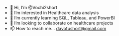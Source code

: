 - 👋 Hi, I’m @Vochi2short
- 👀 I’m interested in Healthcare data analysis 
- 🌱 I’m currently learning SQL, Tableau, and PowerBI
- 💞️ I’m looking to collaborate on healthcare projects
- 📫 How to reach me... davotushort@gmail.com

<!---
Vochi2short/Vochi2short is a ✨ special ✨ repository because its `README.md` (this file) appears on your GitHub profile.
You can click the Preview link to take a look at your changes.
--->

